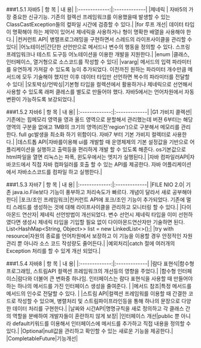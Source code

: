 ###1.5.1 자바5
|  항  목  | 내      용|
|:-------------:|:-------------|
|제네릭 | 자바5의 가장 중요한 신규기능. 기존의 컬렉선 프레임워크를 이용했을때 발생할 수 있는 ClassCastException들의 컾파일 시간에 검증할 수 있다.|
|for 루프 개선| 데이터 타입이 명확해야 하는 제약이 있어서 제네릭을 사용하거나 형이 명확한 배열을 사용해야 한다.|
|컨커런트 API| 병렬프로그래밍을 구현하면서 스레드의 라이프사이클을 관리할 수 있다|
|어노테이션|간단한 선언만으로 메서드나 변수의 행동을 정의할 수 있다. 스프링 프레임워크나 테스트 도구등 어노테이션을 이용한 개발을 지원한다.|
|enum |클래스, 인터페이스, 열거형으로 소스코드를 작성할 수 있다|
|vararg| 메서드의 입력 파라미터를 유연하게 가져갈 수 있도록 능이 추가되었다. 이전까진 원하는 파라미터 개수만큼 메서드에 모두 기술해야 했지만 이후 데이터 타입만 선언하면 복수의 파라미터를 전달할 수 있다|
|오토박싱/언박싱|기본형 타입을 컬렉션에서 활용하거나 제네릭으로 선언해서 사용할 수 있도록 래퍼 클레스를 별도로 만들어야 했다. 자바5에서는 언어차원에서 자동 변환이 가능하도록 보강되었다.|

###1.5.2 자바6
|  항  목  | 내      용|
|:-------------:|:-------------|
|G1 가비지 콜렉션|기존에는 힙메모리 영역을 영과 올드 영역으로 분할해서 관리했는데 버젼 6부터는 해당영역의 구분을 없애고 1MB의 크기의 영역(리전'region')으로 구분해서 메모리를 관리한다. full gc발생을 최소화 하기 위함이다. 자바7 부터 기본 가비지 컬렉터로 사용한다.|
|데스트톱 API|자바를이용해 ui를 개발할 때 운영체제의 기본 설정값을 기반으로 어플리케이션을 실행하고 출력등을 편리하게 개발 할 수 있도록 해준다. os기본값으로 html파일을 열면 리눅스는 파폭, 윈도우에서는 엣지가 실행된다.|
|자바 컴파일러API|자바코드에서 직접 자바 컴파일러를 호출 할 수 있는 API를 제공한다. 자바 어플리케이션에서 자바소스코드를 컴파일 하고 실행한다.|

###1.5.3 자바7
|  항  목  | 내      용|
|:-------------:|:-------------|
|FILE NIO 2.0| 기존 java.io.File보다 기능이 풍부하고 처리속도가 빠르다. 개념이 달라서 새로 공부해야 한다|
|포크/조인 프레임워크|컨커런트 API에 포크/조인 기능이 추가되었다. 기존에 멀티 스레드를 생성하는 것에 대해 라이프사이클을 관리하고 모니터링 할 수 있다.|
|다이아몬드 연산자| 제네릭 선언방법이 개선되었다. 변수 선언시 제네릭 타입을 이미 선헌하였다면 생성시 제네릭 타입을 기입할 필요 없이 다이아몬드연산자만 기술하면 된다. List<HashMap<String, Object>> list = new LinkedList<>();|
|try with resource|자원의 종료를 언어차원에서 보장하고 이 기능을 이용할 경우 안정적인 자원관리 뿐 아니라 소스 코드 작성량도 줄어든다.|
|예외처리|catch 절에 여러개의 Exception 처리를 할 수 있게 개선 되었다.|

###1.5.4 자바8
|  항  목  | 내      용|
|:-------------:|:-------------|
|람다 표현식|함수형 프로그래밍, 스트림API 컬렉션 프레임워크의 개선등의 영향을 주었다.|
|함수형 인터페이스|람다와 더불어 큰 변화중 하나임. 인터페이스는 람다 표현식을 사용할 때 만들어야 하는 하나의 메서드를 가진 인터페이스 생성을 줄여준다. |
|메서드 참조|특정 메서드를 메서드의 인수로 전달할 수 있다. |
|스트림 API|컬렉션 프레임워를 이용할 때 간결한 코드로 작성할 수 있으며, 병렬처리 및 스트림파이프라인등을 통해 하나의 문장으로 다양한 데이터 처리를 구현한다.|
|날짜와 시간API|명명규칙을 새로 정의하고 각 클래스 간의 역할을 분배하여 개발자들이 혼란하지 않게 보장|
|인터페이스 개선|public 뿐 아니라 default키워드를 이용해서 인터페이스에 메서드를 추가하고 직접 내용을 정의할 수 있다.|
|Optional|null값을 관리하고 확인할 수 있는 새로운 기능을 제공한다.|
|CompletableFuture|기능개선|

 